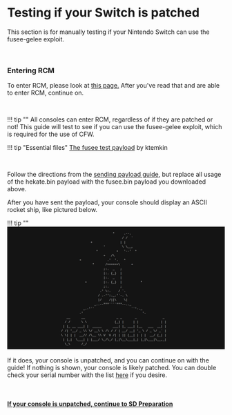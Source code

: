 # Testing if your Switch is patched
This section is for manually testing if your Nintendo Switch can use the fusee-gelee exploit.

&nbsp;

### Entering RCM
To enter RCM, please look at [this page.](/switch-guide/user_guide/entering_rcm/) After you've read that and are able to enter RCM, continue on.

&nbsp;

!!! tip ""
    All consoles can enter RCM, regardless of if they are patched or not! This guide will test to see if you can use the fusee-gelee exploit, which is required for the use of CFW. 

!!! tip "Essential files"
    [The fusee test payload](http://loli.tube/fusee.bin) by ktemkin

&nbsp;

Follow the directions from the [sending payload guide](/switch-guide/user_guide/sending_payload/), but replace all usage of the hekate.bin payload with the fusee.bin payload you downloaded above.

After you have sent the payload, your console should display an ASCII rocket ship, like pictured below.

!!! tip ""
    ![Fusee Test Payload](../extras/img/fusee_test.jpg)

If it does, your console is unpatched, and you can continue on with the guide! If nothing is shown, your console is likely patched. You can double check your serial number with the list [here](/user_guide/getting_started/) if you desire.

&nbsp;

#### [If your console is unpatched, continue to SD Preparation <i class="fa fa-arrow-circle-right fa-lg"></i>](/switch-guide/user_guide/sd_preparation/)
